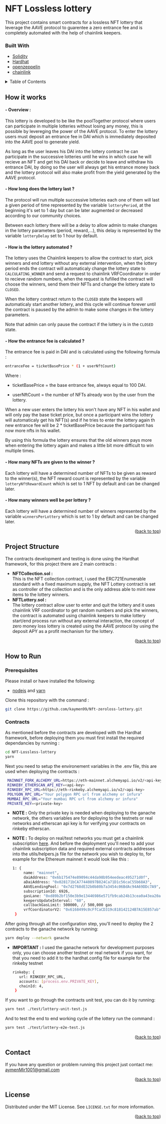<div id="top"></div>

<!-- ABOUT THE PROJECT -->

# NFT Lossless lottery

This project contains smart contracts for a lossless NFT lottery that leverage the AAVE protocol to guarentee a zero entrance fee and is completely automated with the help of chainlink keepers.

### Built With

* [Solidity](https://docs.soliditylang.org/)
* [Hardhat](https://hardhat.org/getting-started/)
* [openzeppelin](https://docs.openzeppelin.com)
* [chainlink](https://docs.chain.link/docs/conceptual-overview/)

<details>
  <summary>Table of Contents</summary>
  <ol>
    <li><a href="#how-it-works">How it works</a></li>
    <li><a href="#project-structure">Project structure</a></li>
    <li>
      <a href="#how-to-run">How to Run</a>
      <ul>
       <li><a href="#prerequisites">Prerequisites</a></li>
       <li><a href="#contracts">Contracts</a></li>
      </ul>
    </li>
    <li><a href="#contact">Contact</a></li>
    <li><a href="#license">License</a></li>
  </ol>
</details>

<!-- Working -->

## How it works

####  - Overview :

This lottery is developed to be like the poolTogether protocol where users can participate in multiple lotteries without losing any money, this is possible by levereging the power of the AAVE protocol. To enter the lottery users must deposit an entrance fee in DAI which is immediately deposited into the AAVE pool to generate yield. 

As long as the user leaves his DAI into the lottery contract he can participate in the successive lotteries until he wins in which case he will recieve an NFT and get his DAI back or decide to leave and withdraw his entrance DAI, by doing so the user will always get his entrance money back and the lottery protocol will also make profit from the yield generated by the AAVE protocol.

####  - How long does the lottery last ?

The protocol will run multiple successive lotteries each one of them will last a given period of time represented by the variable `lotteryPeriod`, at the beginning it's set to 1 day but can be later augmented or decreased according to our community choices.

Between each lottery there will be a delay to allow admin to make changes in the lottery parameters (period, reward,...), this delay is represented by the variable `lotteryDelay` set to 1 hour by default.

####  - How is the lottery automated ?

The lottery uses the Chainlink keepers to allow the contract to start, pick winners and end lottery without any external intervention, when the lottery period ends the contract will automaticaly change the lottery state to `CALCULATING_WINNER` and send a request to chainlink VRFCoordinator in order to recieve random numbers, when the request is fufilled the contract will choose the winners, send them their NFTs and change the lottery state to `CLOSED`.

When the lottery contract return to the `CLOSED` state the keepers will automaticaly start another lottery, and this cycle will continue forever until the contract is paused by the admin to make some changes in the lottery parameters.

Note that admin can only pause the contract if the lottery is in the `CLOSED` state.

####  - How the entrance fee is calculated ?

The entrance fee is paid in DAI and is calculated using the following formula :

   ```sh
   entranceFee = ticketBasePrice * (1 + userNftCount)
   ```

Where : 

* ticketBasePrice = the base entrance fee, always equal to 100 DAI.

* userNftCount = the number of NFTs already won by the user from the lottery. 

When a new user enters the lottery his won't have any NFT in his wallet and will only pay the base ticket price, but once a participant wins the lottery will automaticaly get his NFT(s) and if he tries to enter the lottery again th new entrance fee will be 2 * ticketBasePrice because the participant has now more nfts in his wallet.

By using this formula the lottery ensures that the old winners pays more when entering the lottery again and makes a little bit more difficult to win multiple times.

####  - How many NFTs are given to the winner ?

Each lottery will have a determined number of NFTs to be given as reward to the winner(s), the NFT reward count is represented by the variable `lotteryNftRewardCount` which is set to 1 NFT by default and can be changed later.

####  - How many winners well be per lottery ?

Each lottery will have a determined number of winners represented by the variable `winnersPerLottery` which is set to 1 by default and can be changed later.

<p align="right">(<a href="#top">back to top</a>)</p>

<!-- PROJECT STRUCTURE -->

## Project Structure

The contracts development and testing is done using the Hardhat framework, for this project there are 2 main contracts :
      <ul>
       <li><b>NFTCollection.sol :</b></li>
This is the NFT collection contract, i used the ERC721Enumerable standard with a fixed maximum supply, the NFT Lottery contract is set as  controller of the collection and is the only address able to mint new items to the lottery winners. 
       <li><b>NFTLottery.sol :</b></li>
The lottery contract allow user to enter and quit the lottery and it uses chainlink VRF coordinator to get random numbers and pick the winners, the contract is automated using chainlink keepers to make lottery start/end process run without any external interaction, the concept of zero money loss lottery is created using the AAVE protocol by using the deposit APY as a profit mechanism for the lottery.    
      </ul>
<p align="right">(<a href="#top">back to top</a>)</p>

<!-- USAGE GUIDE -->
## How to Run

### Prerequisites

Please install or have installed the following:
* [nodejs](https://nodejs.org/en/download/) and [yarn](https://classic.yarnpkg.com/en/)

Clone this repository with the command :

   ```sh
   git clone https://github.com/kaymen99/Nft-zeroloss-lottery.git
   ```

### Contracts

As mentioned before the contracts are developed with the Hardhat framework, before deploying them you must first install the required dependancies by running :
   ```sh
   cd NFT-Lossless-lottery
   yarn
   ```
   
Next you need to setup the environement variables in the .env file, this are used when deploying the contracts :

   ```sh
    MAINNET_FORK_ALCHEMY_URL=https://eth-mainnet.alchemyapi.io/v2/<api-key>
    RINKEBY_ETHERSCAN_API_KEY=<api-key>
    RINKEBY_RPC_URL=https://eth-rinkeby.alchemyapi.io/v2/<api-key>
    POLYGON_RPC_URL="Your polygon RPC url from alchemy or infura"
    MUMBAI_RPC_URL="Your mumbai RPC url from alchemy or infura"
    PRIVATE_KEY=<private-key>
   ```
* <b>NOTE :</b> Only the private key is needed when deploying to the ganache network, the others variables are for deploying to the testnets or real networks and etherscan api key is for verifying your contracts on rinkeby etherscan.

* <b>NOTE :</b> To deploy on real/test networks you must get a chainlink subscription [here](https://vrf.chain.link). And before the deployment you'll need to add your chainlink subscription data and required external contracts addresses into the utils/helpers.js file for the network you wish to deploy to, for example for the Ethereum mainnet it would look like this :

   ```sh
   1: {
        name: "mainnet",
        daiAddress: "0x6b175474e89094c44da98b954eedeac495271d0f",
        aDaiAddress: "0x028171bCA77440897B824Ca71D1c56caC55b68A3",
        AAVELendingPool: "0x7d2768dE32b0b80b7a3454c06BdAc94A69DDc7A9",
        subscriptionId: 6926,
        gasLane: "0xd89b2bf150e3b9e13446986e571fb9cab24b13cea0a43ea20a6049a85cc807cc", // 30 gwei
        keepersUpdateInterval: "60",
        callbackGasLimit: 500000, // 500,000 gas
        vrfCoordinatorV2: "0x6168499c0cFfCaCD319c818142124B7A15E857ab",
    }
   ```

After going through all the configuration step, you'll need to deploy the 2 contracts to the ganache network by running: 
   ```sh
   yarn deploy --network ganache
   ```
   
* <b>IMPORTANT :</b> I used the ganache network for development purposes only, you can choose another testnet or real network if you want, for that you need to add it to the hardhat.config file for example for the rinkeby testnet  

   ```sh
   rinkeby: {
      url: RINKEBY_RPC_URL,
      accounts: [process.env.PRIVATE_KEY],
      chainId: 4,
    }
   ```

If you want to go through the contracts unit test, you can do it by running:
   ```sh
   yarn test ./test/lottery-unit-test.js
   ```
And to test the end to end working cycle of the lottery run the command :
   ```sh
   yarn test ./test/lottery-e2e-test.js
   ```

<p align="right">(<a href="#top">back to top</a>)</p>

<!-- Contact -->
## Contact

If you have any question or problem running this project just contact me: aymenMir1001@gmail.com

<p align="right">(<a href="#top">back to top</a>)</p>

<!-- LICENSE -->
## License

Distributed under the MIT License. See `LICENSE.txt` for more information.

<p align="right">(<a href="#top">back to top</a>)</p>
